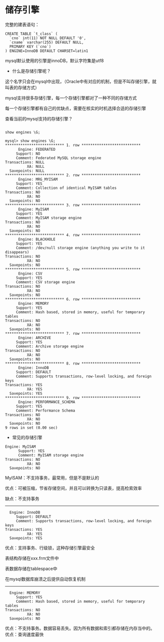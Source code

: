 # 储存引擎

  完整的建表语句：

```
CREATE TABLE `t_class` (
  `cno` int(11) NOT NULL DEFAULT '0',
  `cname` varchar(255) DEFAULT NULL,
  PRIMARY KEY (`cno`)
) ENGINE=InnoDB DEFAULT CHARSET=latin1
```

  mysql默认使用的引擎是innoDB，默认字符集是utf8

* 什么是存储引擎呢？

这个名字只会在mysql中出现，（Oracle中有对应的机制，但是不叫存储引擎，就叫表的存储方式）

mysql支持很多存储引擎，每一个存储引擎都对了一种不同的存储方式

每一个存储引擎都有自己的优缺点，需要在核实的时机选择合适的存储引擎

查看当前的mysql支持的存储引擎？

```

show engines \G;

mysql> show engines \G;
*************************** 1. row ***************************
      Engine: FEDERATED
     Support: NO
     Comment: Federated MySQL storage engine
Transactions: NULL
          XA: NULL
  Savepoints: NULL
*************************** 2. row ***************************
      Engine: MRG_MYISAM
     Support: YES
     Comment: Collection of identical MyISAM tables
Transactions: NO
          XA: NO
  Savepoints: NO
*************************** 3. row ***************************
      Engine: MyISAM
     Support: YES
     Comment: MyISAM storage engine
Transactions: NO
          XA: NO
  Savepoints: NO
*************************** 4. row ***************************
      Engine: BLACKHOLE
     Support: YES
     Comment: /dev/null storage engine (anything you write to it disappears)
Transactions: NO
          XA: NO
  Savepoints: NO
*************************** 5. row ***************************
      Engine: CSV
     Support: YES
     Comment: CSV storage engine
Transactions: NO
          XA: NO
  Savepoints: NO
*************************** 6. row ***************************
      Engine: MEMORY
     Support: YES
     Comment: Hash based, stored in memory, useful for temporary tables
Transactions: NO
          XA: NO
  Savepoints: NO
*************************** 7. row ***************************
      Engine: ARCHIVE
     Support: YES
     Comment: Archive storage engine
Transactions: NO
          XA: NO
  Savepoints: NO
*************************** 8. row ***************************
      Engine: InnoDB
     Support: DEFAULT
     Comment: Supports transactions, row-level locking, and foreign keys
Transactions: YES
          XA: YES
  Savepoints: YES
*************************** 9. row ***************************
      Engine: PERFORMANCE_SCHEMA
     Support: YES
     Comment: Performance Schema
Transactions: NO
          XA: NO
  Savepoints: NO
9 rows in set (0.00 sec)
```

* 常见的存储引擎
```
Engine: MyISAM
      Support: YES
      Comment: MyISAM storage engine
Transactions: NO
          XA: NO
  Savepoints: NO
```
  MyISAM：不支持事务，最常用，但是不是默认的

  优点：可被压缩，节省存储空间，并且可以转换为只读表，提高检索效率

  缺点：不支持事务

------------------------------------------------------------------------------

```
  Engine: InnoDB
     Support: DEFAULT
     Comment: Supports transactions, row-level locking, and foreign keys
Transactions: YES
          XA: YES
  Savepoints: YES
```

  优点：支持事务、行级锁，这种存储引擎最安全

  表结构存储在xxx.frm文件中

  表数据存储在tablespace中

  在mysql数据库崩溃之后提供自动恢复机制

-------------------------------------------------------------------------------
```
  Engine: MEMORY
     Support: YES
     Comment: Hash based, stored in memory, useful for temporary tables
Transactions: NO
          XA: NO
  Savepoints: NO
```

优点：不支持事务。数据容易丢失。因为所有数据和索引都存储在内存当中的。
优点：查询速度最快
